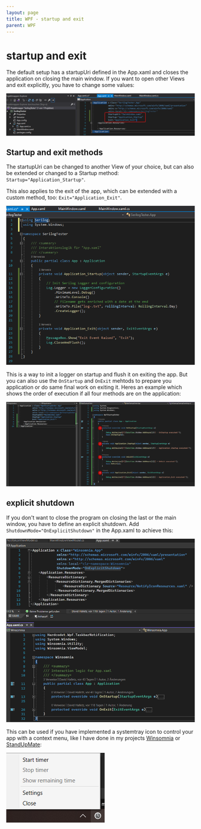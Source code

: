 ```yaml
---
layout: page
title: WPF - startup and exit
parent: WPF
---
```


# startup and exit

The default setup has a startupUri defined in the App.xaml and closes the application on closing the main window. If you want to open other Views and exit explicitly, you have to change some values:

[![App.xaml](/assets/images/coding/wpf/startup-exit/app.xaml.png)](/assets/images/coding/wpf/startup-exit/app.xaml.png)


## Startup and exit methods

The startupUri can be changed to another View of your choice, but can also be extended or changed to a Startup method: `Startup="Application_Startup"`.

This also applies to the exit of the app, which can be extended with a custom method, too: `Exit="Application_Exit"`.

[![App.xaml](/assets/images/coding/wpf/startup-exit/startup-exit-methods.png)](/assets/images/coding/wpf/startup-exit/startup-exit-methods.png)

This is a way to init a logger on startup and flush it on exiting the app.
But you can also use the `OnStartup` and `OnExit` mehtods to prepare you application or do same final work on exiting it. Heres an example which shows the order of execution if all four methods are on the application:

[![method-order](/assets/images/coding/wpf/startup-exit/method-order.png)](/assets/images/coding/wpf/startup-exit/method-order.png)


## explicit shutdown

If you don't want to close the program on closing the last or the main window, you have to define an explicit shutdown. Add `ShutdownMode="OnExplicitShutdown"` in the App.xaml to achieve this:

[![explicit-shutdown](/assets/images/coding/wpf/startup-exit/explicit-shutdown.png)](/assets/images/coding/wpf/startup-exit/explicit-shutdown.png)

This can be used if you have implemented a systemtray icon to control your app with a context menu, like I have done in my projects [Winsomnia](https://github.com/Skjoldrun/Winsomnia) or [StandUpMate](https://github.com/Skjoldrun/StandUpMate):

[![system tray menu](/assets/images/coding/wpf/startup-exit/system-tray-menu.png)](/assets/images/coding/wpf/startup-exit/system-tray-menu.png)

